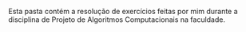 Esta pasta contém a resolução de exercícios feitas por mim durante a disciplina de Projeto de Algoritmos Computacionais na faculdade.